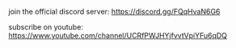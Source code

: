 join the official discord server: https://discord.gg/FQqHvaN6G6

subscribe on youtube: https://www.youtube.com/channel/UCRfPWJHYjfvvtVpiYFu6qDQ
